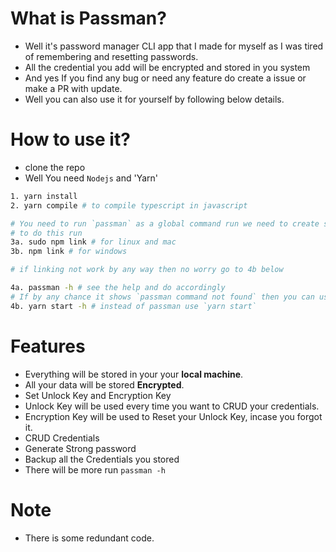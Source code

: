 # What is Passman?

- Well it's password manager CLI app that I made for myself as I was tired of remembering and resetting passwords.
- All the credential you add will be encrypted and stored in you system
- And yes If you find any bug or need any feature do create a issue or make a PR with update.
- Well you can also use it for yourself by following below details.

# How to use it?

- clone the repo
- Well You need `Nodejs` and 'Yarn'

```sh
1. yarn install
2. yarn compile # to compile typescript in javascript

# You need to run `passman` as a global command run we need to create symbolic link to your code with global node folder
# to do this run
3a. sudo npm link # for linux and mac
3b. npm link # for windows

# if linking not work by any way then no worry go to 4b below

4a. passman -h # see the help and do accordingly
# If by any chance it shows `passman command not found` then you can use it by this command also
4b. yarn start -h # instead of passman use `yarn start`
```

# Features

- Everything will be stored in your your **local machine**.
- All your data will be stored **Encrypted**.
- Set Unlock Key and Encryption Key
- Unlock Key will be used every time you want to CRUD your credentials.
- Encryption Key will be used to Reset your Unlock Key, incase you forgot it.
- CRUD Credentials
- Generate Strong password
- Backup all the Credentials you stored
- There will be more run `passman -h`

# Note

- There is some redundant code.
